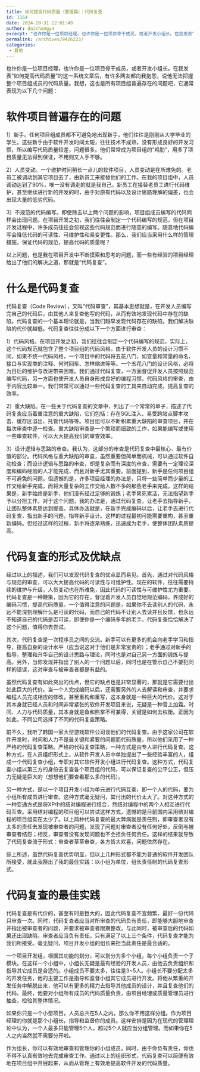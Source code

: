 ```yaml
---
title: 如何提高代码质量（管理篇）：代码复查
id: 1164
date: 2024-10-31 22:01:49
author: daichangya
excerpt: "也许你是一位项目经理，也许你是一位项目骨干成员，或者开发小组长。在我发表“如何提高代码质量”的这一系列文章后，有许多网友都向我抱怨，说他无法把握整个项目组成员的代码质量。我想，这也是所有项目组普遍存在的问题吧，它通常表现为以下几个问题：　"
permalink: /archives/9426223/
categories:
 - 其他
---
```



也许你是一位项目经理，也许你是一位项目骨干成员，或者开发小组长。在我发表“如何提高代码质量”的这一系统文章后，有许多网友都向我抱怨，说他无法把握整个项目组成员的代码质量。我想，这也是所有项目组普遍存在的问题吧，它通常表现为以下几个问题：

# 软件项目普遍存在的问题

1）新手。任何项目组成员都不可避免地出现新手，他们往往是刚刚从大学毕业的学生。这些新手由于软件开发时间太短，往往技术不成熟，没有形成良好的开发习惯，所以编写代码质量较差，问题很多。他们常常成为项目组的“鸡肋”，用多了项目质量无法得到保证，不用则又人手不够。

2）人员变动。一个维护时间稍长一点儿的软件项目，人员变动是在所难免的。老员工被调动到其它项目去了，由新员工来接替他们的工作。在我的项目组中，人员调动达到了90%，唯一没有调走的就是我自己。新员工在接替老员工进行代码维护，甚至继续进行新的开发的时，由于对原有代码以及设计思路理解的偏差，也会出现大量的低劣代码。

3）不规范的代码编写。即使除去以上两个问题的影响，项目组成员编写的代码同样会出现问题。在项目开发之初，我们往往会制定一个代码编写的规范，但在项目开发过程中，许多成员往往会忽视这些代码规范而进行随意的编写。随意地代码编写会降低代码的可读性、可维护性和易变更性。那么，我们应当采用什么样的管理措施，保证代码的规范，提高代码的质量呢？

以上问题，也是我在项目开发中不断摸索和思考的问题，而一些有经验的项目经理给出了他们的解决之道，那就是“代码复查”。

# 什么是代码复查

代码复查（Code Review），又叫“代码审查”，其基本思想就是，在开发人员编写完自己的代码后，由其他人来复查他写的代码，从而有效地发现代码中存在的缺陷。代码复查的一个基本理论就是，当我们越早发现代码存在的缺陷，我们解决缺陷的代价就越低。代码复查往往分成以下一个方面进行审查：

1）代码风格。在项目开发之初，我们往往会制定一个代码编写的规范，实际上，这个代码规范就包含了整个项目组的代码风格。由于软件开发人员的设计习惯不同，如果不统一代码风格，一个项目中的代码将五花八门，如变量和常量的命名、接口与实现类的注释、何时回车、怎样缩进等等。一个五花八门的设计风格，必将为日后的维护与改进带来困难。我们通过代码复查，一方面督促开发人员按照规范编写代码，另一方面也使开发人员自身形成良好的编程习惯。代码风格的审查，由于内容比较单一，我们常常可以通过一些代码复查的工具来自动完成，提高复查的效率。

2）重大缺陷。在一些关于代码复查的文章中，列出了一个常常的单子，描述了代码复查应当着重注意的重大缺陷，它们包括：存在SQL注入、易受跨站点脚本攻击、缓存区溢出、托管代码等等。项目组可以不断积累重大缺陷的审查项目，并在每次审查中逐一检查。重大缺陷审查是一个繁琐而细致的工作，如果能编写或使用一些审查软件，可以大大提高我们的审查效率。

3）设计逻辑与思路的审查。我认为，这部分的审查是代码复查中最核心、最有价值的部分。代码风格与重大缺陷的审查，虽然重要但简单而机械，可以通过软件自动检查；而设计逻辑与思路的审查，却是复杂而有深度的审查，需要有一定理论深度和编码经验的人才能完成，而且对新手尤其重要。前面提到，新手是任何项目组不可避免的问题。但遗憾的是，许多项目经理的办法是，只将一些简单而少量的工作交给新手完成，而将大量复杂的工作交给人数不多的那些老手来完成。这样的结果是，新手始终是新手，他们没有经过足够的锻炼；老手累死累活，无法指望新手予以分担工作。对于这个问题，我的办法是，通过代码复查，让老手去指导新手，让团队整体素质达到提高。具体办法就是，在新手完成编码以后，让老手去进行代码复查，指出新手的问题，指导新手设计。这样的过程最初可能需要重构，甚至重新编码。但经过这样的过程，新手将逐渐熟练，迅速成为老手，使整体团队素质提高。

# 代码复查的形式及优缺点

经过以上的描述，我们可以发现代码复查的优点显而易见。首先，通过对代码风格与规范的审查，可以大大提高代码的可读性与可维护性。现在的软件，往往需要持续的维护与升级，人员变动也在所难免，因此代码的可读性与可维护性尤为重要。代码复查是一种鞭策，因为它的存在，督促着开发人员自觉地规范编码，养成好的编码习惯，提高代码质量。一个值得注意的问题是，如果你不去读别人的代码，永远不能深刻理解什么是可读的代码，而自己的代码不让别人去读并且反馈，也永远不知道自己的代码是否可读，即使你是一个编码多年的老手。代码复查恰恰解决了这个问题，值得你去尝试。

其次，代码复查是一次程序员之间的交流。新手可以有更多的机会向老手学习和指导，提高自身的设计水平（应当说这对于他们是非常宝贵的）；老手通过对新手的指导，整理和升华自己的设计思路与理论，同时也是对自己另一方面的锻炼与提高。另外，当你发现并指出了别人的一个问题以后，同时也是在警示自己不要犯同样的错误，这对审查与被审查者都是有益的。

虽然代码复查有如此突出的优点，但它的缺点也是非常显著的，那就是它需要付出如此巨大的代价。当一个人完成编码以后，还需要另外的人去解读和审查，并要求编程人员完成相应的修改，甚至重构和重写，这本身就是一种巨大的代价。这对于其本身就已经人员和时间非常紧张的软件开发项目来说，无疑是一种雪上加霜。时间、人力与代码质量，其本身就是鱼和熊掌不可兼得，关键是如何去权衡。正因为如此，不同公司选择了不同的代码复查策略。

前不久，我听了韩国一家大型游戏软件公司谈他们的代码复查。由于这家公司在软件开发时，时间和人力不是最关键和紧要的问题而代码质量，所以他们采用了一种严格的代码复查策略。严格的代码复查策略，一种方式是由专人进行代码复查。这种方式，在人员组织形式上，从软件开发人员中单独提出了一些经验丰富的人，组成一个代码复查小组，专职对其它软件开发小组进行代码复查。这种方式，代码复查小组以第三方的身份去复查各个项目组的代码，可以保证复查的公平公正，但压力无疑是巨大的（想想他们要查看那么多的代码）。

另一种方式，是以一个项目开发小组为单元进行代码互查，即一个人的代码，要为小组所有成员进行审查。这种方式毫无疑问，其付出的代价太大了。对这种方式的一种变通方式是将XP中的结对编程进行结合，然结对编程中的两个人相互进行代码互查。采用结对编程的项目组可以尝试这样方式，遗憾的是目前国内采用结对编程的项目组实在太少了。以上两种代码复查的最大弊病就是责任制，即审查者没有太多的责任去发现被审查者的问题，发现了问题对审查者没有任何好处，反倒与被审查者结怨；相反，审查者没有发现问题也不会担负任何责任。这样的结果就导致了代码复查流于形式：审查者草草审查，各方皆大欢喜，问题依然存在。

综上所述，虽然代码复查优势明显，但以上几种形式都不能为普通的软件开发团队所接受，就此我祭出了我的最佳实践：以小组为单位，组长责任制的代码复查形式。

# 代码复查的最佳实践

代码复查是有代价的，甚至有时是巨大的，因此代码复查不宜频繁，最好一份代码只审查一次。同时，代码复查者应当对所审查的代码负有责任，即能够大胆地审查并指出被审查者的问题，并要求被审查者限期整改。与此同时，被审查后的代码如果还出现缺陷，审查者应当负有责任。只有满足了以上三个条件，代码复查才能为我们所接受。毫无疑问，项目开发小组的组长来担当此责任是最合适的。

一个项目开发组，根据其功能的划分，可以划分为多个小组，每个小组负责一个子模块。在这样一个小组中，小组长无疑是最有经验的开发人员，由他去负责组织和指导其它成员是合适的。小组成员不要太多，往往是3~5人。小组长不要分配太多的开发任务，他的主要工作是指导和监督小组其它成员进行开发。将他从繁重的开发任务中解脱出来，他可以有更多的精力去指导其他成员的设计，并且复查他们的代码。最终，他要对小组所有成员的代码质量负责，由项目经理或质量管理员进行抽查，检验其整体情况。

如果你只是一个小型项目，人员总共在5人之内，那么你不用这样分组。作为项目经理的你就是那个小组长，指导和监督你的成员。这样安排是因为在现代的管理理论中认为，一个人最多只能管理5个人，超过5个人就应当分组管理。而如果你在5人之内当然就不需要分开啦。

作为组长，你可以有效地审查和管理你的小组成员。同时，由于你负有责任，你也不得不认真有效地去完成审查工作。通过以上的组织形式，代码复查可以简便有效地在项目组中开展起来，从而从管理上有效地提高软件开发的代码质量。
